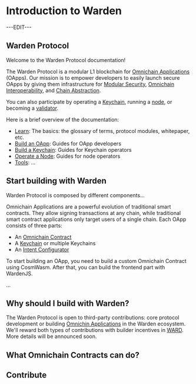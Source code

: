 ﻿---
sidebar_position: 1
id: home-doc
slug: /
---

# Introduction to Warden

---EDIT---

## Warden Protocol

Welcome to the Warden Protocol documentation!

The Warden Protocol is a modular L1 blockchain for [Omnichain Applications](/learn/glossary#omnichain-application) (OApps). Our mission is to empower developers to easily launch secure OApps by giving them infrastructure for [Modular Security](/learn/glossary#modular-security), [Omnichain Interoperability](/learn/glossary#omnichain-interoperability), and [Chain Abstraction](/learn/glossary#chain-abstraction).

You can also participate by operating a [Keychain](/learn/glossary#keychain), running a [node](/learn/glossary#warden-protocol-node), or becoming a [validator](/learn/glossary#validator).

Here is a brief overview of the documentation:

- [Learn](/learn): The basics: the glossary of terms, protocol modules, whitepaper, etc.
- [Build an OApp](/build-an-oapp): Guides for OApp developers
- [Build a Keychain](/build-a-keychain): Guides for Keychain operators
- [Operate a Node](/operate-a-node): Guides for node operators
- [Tools](/tools): ...

## Start building with Warden

Warden Protocol is composed by different components...

Omnichain Applications are a powerful evolution of traditional smart contracts. They allow signing transactions at any chain, while traditional smart contract applications only target users of a single chain. Each OApp consists of three parts:

- An [Omnichain Contract](#omnichain-contract)
- A [Keychain](#keychain) or multiple Keychains
- An [Intent Configurator](#intent-configurator)

To start building an OApp, you need to build a custom Omnichain Contract using CosmWasm. After that, you can build the frontend part with WardenJS.

...

## Why should I build with Warden?

The Warden Protocol is open to third-party contributions: core protocol development or building [Omnichin Applications](#omnichain-application) in the Warden ecosystem. We'll reward both types of contributions with builder incentives in [WARD](#ward-token). More details will be announced soon.

## What Omnichain Contracts can do?

## Contribute

